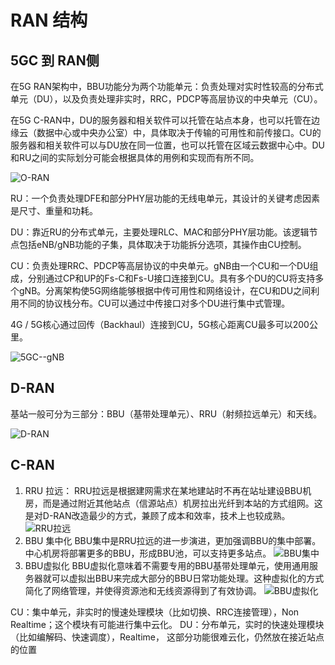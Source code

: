 # RAN 结构

## 5GC 到 RAN侧

在5G RAN架构中，BBU功能分为两个功能单元：负责处理对实时性较高的分布式单元（DU），以及负责处理非实时，RRC，PDCP等高层协议的中央单元（CU）。

在5G C-RAN中，DU的服务器和相关软件可以托管在站点本身，也可以托管在边缘云（数据中心或中央办公室）中，具体取决于传输的可用性和前传接口。CU的服务器和相关软件可以与DU放在同一位置，也可以托管在区域云数据中心中。DU和RU之间的实际划分可能会根据具体的用例和实现而有所不同。

![O-RAN](https://pic4.zhimg.com/80/v2-bea53891209082f4721c36e6321f4bdb_720w.webp)

RU：一个负责处理DFE和部分PHY层功能的无线电单元，其设计的关键考虑因素是尺寸、重量和功耗。

DU：靠近RU的分布式单元，主要处理RLC、MAC和部分PHY层功能。该逻辑节点包括eNB/gNB功能的子集，具体取决于功能拆分选项，其操作由CU控制。

CU：负责处理RRC、PDCP等高层协议的中央单元。gNB由一个CU和一个DU组成，分别通过CP和UP的Fs-C和Fs-U接口连接到CU。具有多个DU的CU将支持多个gNB。分离架构使5G网络能够根据中传可用性和网络设计，在CU和DU之间利用不同的协议栈分布。CU可以通过中传接口对多个DU进行集中式管理。

4G / 5G核心通过回传（Backhaul）连接到CU，5G核心距离CU最多可以200公里。

![5GC--gNB](https://pic3.zhimg.com/v2-6095fa97483e738b7c7766fd1f52013e_r.jpg)

## D-RAN

基站一般可分为三部分：BBU（基带处理单元）、RRU（射频拉远单元）和天线。

![D-RAN](https://img-blog.csdnimg.cn/20201012234758910.png?x-oss-process=image/watermark,type_ZmFuZ3poZW5naGVpdGk,shadow_10,text_aHR0cHM6Ly9ibG9nLmNzZG4ubmV0L3dlaXhpbl80MTYyOTg0OA==,size_16,color_FFFFFF,t_70#pic_center)

## C-RAN

1. RRU 拉远：
RRU拉远是根据建网需求在某地建站时不再在站址建设BBU机房，而是通过附近其他站点（信源站点）机房拉出光纤到本站的方式组网。这是对D-RAN改造最少的方式，兼顾了成本和效率，技术上也较成熟。
![RRU拉远](https://img-blog.csdnimg.cn/20201020113156565.png?x-oss-process=image/watermark,type_ZmFuZ3poZW5naGVpdGk,shadow_10,text_aHR0cHM6Ly9ibG9nLmNzZG4ubmV0L3dlaXhpbl80MTYyOTg0OA==,size_16,color_FFFFFF,t_70#pic_center)
2. BBU 集中化
BBU集中是RRU拉远的进一步演进，更加强调BBU的集中部署。中心机房将部署更多的BBU，形成BBU池，可以支持更多站点。
![BBU集中](https://img-blog.csdnimg.cn/20201020115022864.png?x-oss-process=image/watermark,type_ZmFuZ3poZW5naGVpdGk,shadow_10,text_aHR0cHM6Ly9ibG9nLmNzZG4ubmV0L3dlaXhpbl80MTYyOTg0OA==,size_16,color_FFFFFF,t_70#pic_center)
3. BBU虚拟化
BBU虚拟化意味着不需要专用的BBU基带处理单元，使用通用服务器就可以虚拟出BBU来完成大部分的BBU日常功能处理。这种虚拟化的方式简化了网络管理，并使得资源池和无线资源得到了有效协调。
![BBU虚拟化](https://img-blog.csdnimg.cn/20201020120312804.png?x-oss-process=image/watermark,type_ZmFuZ3poZW5naGVpdGk,shadow_10,text_aHR0cHM6Ly9ibG9nLmNzZG4ubmV0L3dlaXhpbl80MTYyOTg0OA==,size_16,color_FFFFFF,t_70#pic_center)

CU：集中单元，非实时的慢速处理模块（比如切换、RRC连接管理），Non Realtime；这个模块有可能进行集中云化。
DU：分布单元，实时的快速处理模块（比如编解码、快速调度），Realtime， 这部分功能很难云化，仍然放在接近站点的位置
